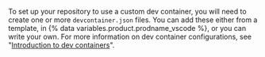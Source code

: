 To set up your repository to use a custom dev container, you will need to create one or more `devcontainer.json` files. You can add these either from a template, in {% data variables.product.prodname_vscode %}, or you can write your own. For more information on dev container configurations, see "[Introduction to dev containers](/codespaces/setting-up-your-codespace/configuring-codespaces-for-your-project)".